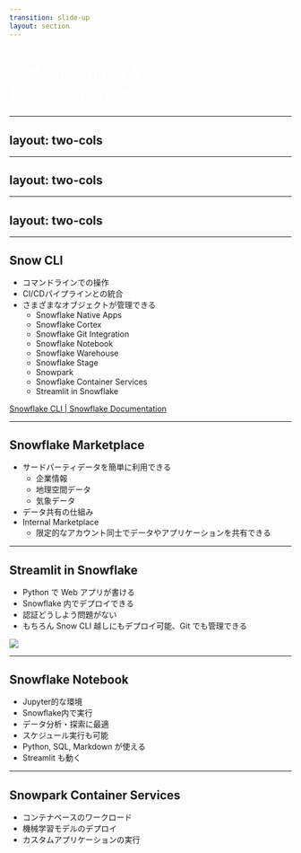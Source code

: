 ```yaml
---
transition: slide-up
layout: section
---
```


# なぜ Snowflake を<br>使いたくなるのか

<style>
h1 {
    color: #ffffff;
}
</style>

---
layout: two-cols
---

<template v-slot:default>

## Snowflake と AWS の関係

- Snowflake は AWS, Azure, Google Cloud のマルチクラウド対応
    - アカウントを作るときにどこに作るか選べる
- AWS は Snowflake のカンファレンスにスポンサーとして参加
- Snowflake は AWS のサービスと連携可能

</template>
<template v-slot:right>

<img src="/swtt-overview.png" alt="Snowflake World Tour Tokyo 2024" class="w-96 ml-4">
<img src="/swtt-double-black-diamond.png" alt="Snowflake World Tour Tokyo 2024 Sponsors" class="w-96 ml-4">

</template>

<style>
h2 {
    margin-bottom: 1rem;
}
</style>

---
layout: two-cols
---

<template v-slot:default>
<img src="/db-ranking.png" alt="DB Engine Ranking" class="w-84" />
</template>
<template v-slot:right>
<img src="/db-ranking-chart.png" alt="DB Engine Ranking Chart" class="w-84" />
</template>


---
layout: two-cols
---

<template v-slot:default>

## 単一プラットフォーム

- プラットフォーム
- アナリティクス
- AI
- データエンジニアリング
- アプリケーションとコラボレーション

すべてが一つのプラットフォームで完結

</template>

<template v-slot:right>

<img src="/data-ai-platform.png" alt="Data & AI Platform" class="w-128">

</template>

<style>
h2 {
    margin-bottom: 1rem;
}
</style>

---

## Snow CLI

- コマンドラインでの操作
- CI/CDパイプラインとの統合
- さまざまなオブジェクトが管理できる
    - Snowflake Native Apps
    - Snowflake Cortex
    - Snowflake Git Integration
    - Snowflake Notebook
    - Snowflake Warehouse
    - Snowflake Stage
    - Snowpark
    - Snowflake Container Services
    - Streamlit in Snowflake

<a href="Snowflake CLI" target="_blank">Snowflake CLI | Snowflake Documentation</a>

<style>
h2 {
    margin-bottom: 1rem;
}
</style>

---

## Snowflake Marketplace

- サードパーティデータを簡単に利用できる
    - 企業情報
    - 地理空間データ
    - 気象データ
- データ共有の仕組み
- Internal Marketplace
    - 限定的なアカウント同士でデータやアプリケーションを共有できる

<style>
h2 {
    margin-bottom: 1rem;
}
</style>


---

## Streamlit in Snowflake

- Python で Web アプリが書ける
- Snowflake 内でデプロイできる
- 認証どうしよう問題がない
- もちろん Snow CLI 越しにもデプロイ可能、Git でも管理できる

<img src="/streamlit.png" class="mx-auto mt-12" />

<style>
h2 {
    margin-bottom: 1rem;
}
</style>

---

## Snowflake Notebook

- Jupyter的な環境
- Snowflake内で実行
- データ分析・探索に最適
- スケジュール実行も可能
- Python, SQL, Markdown が使える
- Streamlit も動く

<style>
h2 {
    margin-bottom: 1rem;
}
</style>

---

## Snowpark Container Services

- コンテナベースのワークロード
- 機械学習モデルのデプロイ
- カスタムアプリケーションの実行

<style>
h2 {
    margin-bottom: 1rem;
}
</style>
